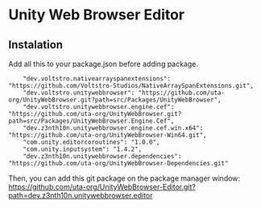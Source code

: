# Unity Web Browser Editor

## Instalation

Add all this to your package.json before adding package.

```
	"dev.voltstro.nativearrayspanextensions": "https://github.com/Voltstro-Studios/NativeArraySpanExtensions.git",
    "dev.voltstro.unitywebbrowser": "https://github.com/uta-org/UnityWebBrowser.git?path=src/Packages/UnityWebBrowser",
    "dev.voltstro.unitywebbrowser.engine.cef": "https://github.com/uta-org/UnityWebBrowser.git?path=src/Packages/UnityWebBrowser.Engine.Cef",
    "dev.z3nth10n.unitywebbrowser.engine.cef.win.x64": "https://github.com/uta-org/UnityWebBrowser-Win64.git",
    "com.unity.editorcoroutines": "1.0.0",
    "com.unity.inputsystem": "1.4.2",
	"dev.z3nth10n.unitywebbrowser.dependencies": "https://github.com/uta-org/UnityWebBrowser-Dependencies.git"
```

Then, you can add this git package on the package manager window: https://github.com/uta-org/UnityWebBrowser-Editor.git?path=dev.z3nth10n.unitywebbrowser.editor